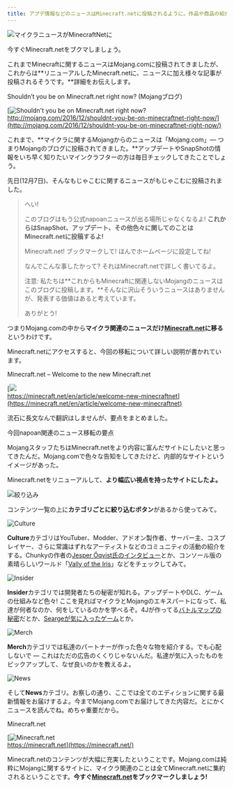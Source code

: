 ```yaml
---
title: アプデ情報などのニュースはMinecraft.netに投稿されるように。作品や商品の紹介も
---
```


![マイクラニュースがMinecraftNetに](https://cdn-ak.f.st-hatena.com/images/fotolife/s/sasigume/20210208/20210208110918.png)

今すぐMinecraft.netをブクマしましょう。

これまでMinecraftに関するニュースはMojang.comに投稿されてきましたが、これからは**リニューアルしたMinecraft.netに、ニュースに加え様々な記事が投稿されるそうです。**詳細をお伝えします。

Shouldn’t you be on Minecraft.net right now? (Mojangブログ)

[![Shouldn't you be on Minecraft.net right now?](https://cdn-ak.f.st-hatena.com/images/fotolife/s/sasigume/20210208/20210208112833.jpg)  
http://mojang.com/2016/12/shouldnt-you-be-on-minecraftnet-right-now/](http://mojang.com/2016/12/shouldnt-you-be-on-minecraftnet-right-now/)

これまで、**マイクラに関するMojangからのニュースは「Mojang.com」― つまりMojangのブログに投稿されてきました。**アップデートやSnapShotの情報をいち早く知りたいマインクラフターの方は毎日チェックしてきたことでしょう。

先日(12月7日)、そんなもじゃこむに関するニュースがもじゃこむに投稿されました。

> へい!
> 
> このブログはもう公式napoanニュースが出る場所じゃなくなるよ! **これからはSnapShot、アップデート、その他色々に関してのことはMinecraft.netに投稿するよ!**
> 
> Minecraft.net! ブックマークして! ほんでホームページに設定してね!
> 
> なんでこんな事したかって? それはMinecraft.netで詳しく書いてるよ。
> 
> 注意: 私たちは**これからもMinecraftに関連しないMojangのニュースはこのブログに投稿します。**そんなに沢山そういうニュースはありませんが、発表する価値はあると考えています。
> 
> ありがとう!

つまりMojang.comの中から**マイクラ関連のニュースだけ[Minecraft.net](https://minecraft.net/)に移る**というわけです。

Minecraft.netにアクセスすると、今回の移転について詳しい説明が書かれています。

Minecraft.net – Welcome to the new Minecraft.net

[![](https://cdn-ak.f.st-hatena.com/images/fotolife/s/sasigume/20210208/20210208112837.jpg)  
https://minecraft.net/en/article/welcome-new-minecraftnet](https://minecraft.net/en/article/welcome-new-minecraftnet)

流石に長文なんで翻訳はしませんが、要点をまとめました。

今回napoan関連のニュース移転の要点

MojangスタッフたちはMinecraft.netをより内容に富んだサイトにしたいと思ってきたんだ。Mojang.comで色々な告知をしてきたけど、内部的なサイトというイメージがあった。

Minecraft.netをリニューアルして、**より幅広い視点を持ったサイトにしたよ。**

![絞り込み](https://cdn-ak.f.st-hatena.com/images/fotolife/s/sasigume/20210208/20210208112840.jpg)

コンテンツ一覧の上に**カテゴリごとに絞り込むボタン**があるから使ってみて。

![Culture](https://cdn-ak.f.st-hatena.com/images/fotolife/s/sasigume/20210208/20210208112843.jpg)

**Culture**カテゴリはYouTuber、Modder、アドオン製作者、サーバー主、コスプレイヤー、さらに常識はずれなアーティストなどのコミュニティの活動の紹介をする。Chunkyの作者の[Jesper Öqvist氏のインタビュー](https://minecraft.net/ja/article/story-chunky)とか、コンソール版の素晴らしいワールド「[Vally of the Iris](https://minecraft.net/ja/article/behold-intricate-giganto-build)」などをチェックしてみて。

![Insider](https://cdn-ak.f.st-hatena.com/images/fotolife/s/sasigume/20210208/20210208112846.jpg)

**Insider**カテゴリでは開発者たちの秘密が知れる。アップデートやDLC、ゲームの仕組みなど色々! ここを見ればマイクラとMojangのエキスパートになって、私達が何者なのか、何をしているのかを学べるぞ。4Jが作ってる[バトルマップの秘密](https://minecraft.net/ja/article/secrets-shrunk)だとか、[Seargeが気に入ったゲーム](https://minecraft.net/ja/article/searges-top-five-games)とか。

![Merch](https://cdn-ak.f.st-hatena.com/images/fotolife/s/sasigume/20210208/20210208112850.jpg)

**Merch**カテゴリでは私達のパートナーが作った色々な物を紹介する。でも心配しないで ― これはただの広告のくくりじゃないんだ。私達が気に入ったものをピックアップして、なぜ良いのかを教えるよ。

![News](https://cdn-ak.f.st-hatena.com/images/fotolife/s/sasigume/20210208/20210208112854.jpg)

そして**News**カテゴリ。お察しの通り、ここでは全てのエディションに関する最新情報をお届けするよ。今までMojang.comでお届けしてきた内容だ。とにかくニュースを読んでね。めちゃ重要だから。

Minecraft.net

[![Minecraft.net](https://cdn-ak.f.st-hatena.com/images/fotolife/s/sasigume/20210208/20210208112858.jpg)  
https://minecraft.net](https://minecraft.net/)

Minecraft.netのコンテンツが大幅に充実したということです。Mojang.comは純粋にMojangに関するサイトに、マイクラ関連のことは全てMinecraft.netに集約されるということです。**今すぐ[Minecraft.net](https://minecraft.net/)をブックマークしましょう!**
